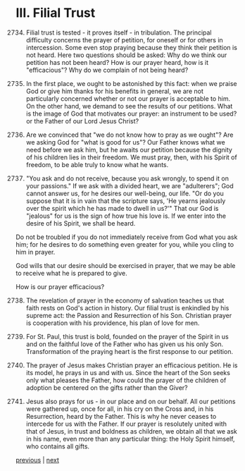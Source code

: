 # III. Filial Trust

2734. Filial trust is tested - it proves itself - in tribulation. The principal difficulty concerns the prayer of petition, for oneself or for others in intercession. Some even stop praying because they think their petition is not heard. Here two questions should be asked: Why do we think our petition has not been heard? How is our prayer heard, how is it "efficacious"? Why do we complain of not being heard?

2735. In the first place, we ought to be astonished by this fact: when we praise God or give him thanks for his benefits in general, we are not particularly concerned whether or not our prayer is acceptable to him. On the other hand, we demand to see the results of our petitions. What is the image of God that motivates our prayer: an instrument to be used? or the Father of our Lord Jesus Christ?

2736. Are we convinced that "we do not know how to pray as we ought"? Are we asking God for "what is good for us"? Our Father knows what we need before we ask him, but he awaits our petition because the dignity of his children lies in their freedom. We must pray, then, with his Spirit of freedom, to be able truly to know what he wants.

2737. "You ask and do not receive, because you ask wrongly, to spend it on your passions." If we ask with a divided heart, we are "adulterers"; God cannot answer us, for he desires our well-being, our life. "Or do you suppose that it is in vain that the scripture says, 'He yearns jealously over the spirit which he has made to dwell in us?'" That our God is "jealous" for us is the sign of how true his love is. If we enter into the desire of his Spirit, we shall be heard.

Do not be troubled if you do not immediately receive from God what you ask him; for he desires to do something even greater for you, while you cling to him in prayer.

God wills that our desire should be exercised in prayer, that we may be able to receive what he is prepared to give.

How is our prayer efficacious?

2738. The revelation of prayer in the economy of salvation teaches us that faith rests on God's action in history. Our filial trust is enkindled by his supreme act: the Passion and Resurrection of his Son. Christian prayer is cooperation with his providence, his plan of love for men.

2739. For St. Paul, this trust is bold, founded on the prayer of the Spirit in us and on the faithful love of the Father who has given us his only Son. Transformation of the praying heart is the first response to our petition.

2740. The prayer of Jesus makes Christian prayer an efficacious petition. He is its model, he prays in us and with us. Since the heart of the Son seeks only what pleases the Father, how could the prayer of the children of adoption be centered on the gifts rather than the Giver?

2741. Jesus also prays for us - in our place and on our behalf. All our petitions were gathered up, once for all, in his cry on the Cross and, in his Resurrection, heard by the Father. This is why he never ceases to intercede for us with the Father. If our prayer is resolutely united with that of Jesus, in trust and boldness as children, we obtain all that we ask in his name, even more than any particular thing: the Holy Spirit himself, who contains all gifts.

[previous](https://github.com/Tenari/non-fiction/blob/master/catechism/__P9Q.md) | [next](https://github.com/Tenari/non-fiction/blob/master/catechism/__P9S.md)